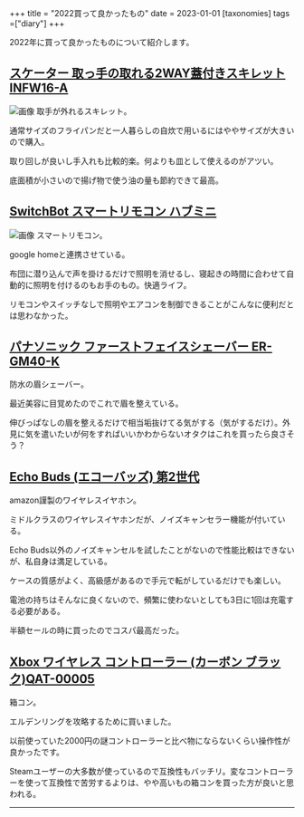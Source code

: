 +++
title = "2022買って良かったもの"
date = 2023-01-01
[taxonomies]
tags =["diary"]
+++

2022年に買って良かったものについて紹介します。

<!-- more -->

## [スケーター 取っ手の取れる2WAY蓋付きスキレット INFW16-A](https://amzn.asia/d/eKiMCJM)
![画像](https://m.media-amazon.com/images/I/51JMMEkIxlL._AC_SL1060_.jpg)
取手が外れるスキレット。

通常サイズのフライパンだと一人暮らしの自炊で用いるにはややサイズが大きいので購入。

取り回しが良いし手入れも比較的楽。何よりも皿として使えるのがアツい。

底面積が小さいので揚げ物で使う油の量も節約できて最高。

## [SwitchBot スマートリモコン ハブミニ](https://amzn.asia/d/iJ1erHk)
![画像](https://cdn.shopify.com/s/files/1/0522/2458/9999/t/3/assets/-1655804234259.jpg?v=1655804237)
スマートリモコン。

google homeと連携させている。

布団に潜り込んで声を掛けるだけで照明を消せるし、寝起きの時間に合わせて自動的に照明を付けるのもお手のもの。快適ライフ。

リモコンやスイッチなしで照明やエアコンを制御できることがこんなに便利だとは思わなかった。

## [パナソニック ファーストフェイスシェーバー ER-GM40-K](https://amzn.asia/d/i1LQppF)
防水の眉シェーバー。

最近美容に目覚めたのでこれで眉を整えている。

伸びっぱなしの眉を整えるだけで相当垢抜けてる気がする（気がするだけ）。外見に気を遣いたいが何をすればいいかわからないオタクはこれを買ったら良さそう？

## [Echo Buds (エコーバッズ) 第2世代](https://amzn.asia/d/f5ER2ne)
amazon謹製のワイヤレスイヤホン。

ミドルクラスのワイヤレスイヤホンだが、ノイズキャンセラー機能が付いている。

Echo Buds以外のノイズキャンセルを試したことがないので性能比較はできないが、私自身は満足している。

ケースの質感がよく、高級感があるので手元で転がしているだけでも楽しい。

電池の持ちはそんなに良くないので、頻繁に使わないとしても3日に1回は充電する必要がある。

半額セールの時に買ったのでコスパ最高だった。

## [Xbox ワイヤレス コントローラー (カーボン ブラック)QAT-00005](https://www.yodobashi.com/product/100000001005833395/)
箱コン。

エルデンリングを攻略するために買いました。

以前使っていた2000円の謎コントローラーと比べ物にならないくらい操作性が良かったです。

Steamユーザーの大多数が使っているので互換性もバッチリ。変なコントローラーを使って互換性で苦労するよりは、やや高いもの箱コンを買った方が良いと思われる。

---

